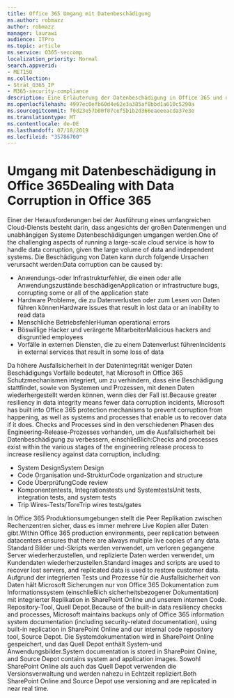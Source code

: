 ```yaml
---
title: Office 365 Umgang mit Datenbeschädigung
ms.author: robmazz
author: robmazz
manager: laurawi
audience: ITPro
ms.topic: article
ms.service: O365-seccomp
localization_priority: Normal
search.appverid:
- MET150
ms.collection:
- Strat_O365_IP
- M365-security-compliance
description: Eine Erläuterung der Datenbeschädigung in Office 365 und der Bemühungen von Microsoft um Verhinderung und Wiederherstellung.
ms.openlocfilehash: 4997ec0efb60d4e62e3a385af8bbd1a610c5290a
ms.sourcegitcommit: f0d23e57b00f07cef5b1b2d366eaeeeacda37e3e
ms.translationtype: MT
ms.contentlocale: de-DE
ms.lasthandoff: 07/18/2019
ms.locfileid: "35786700"
---
```

# <a name="dealing-with-data-corruption-in-office-365"></a><span data-ttu-id="51d18-103">Umgang mit Datenbeschädigung in Office 365</span><span class="sxs-lookup"><span data-stu-id="51d18-103">Dealing with Data Corruption in Office 365</span></span>

<span data-ttu-id="51d18-104">Einer der Herausforderungen bei der Ausführung eines umfangreichen Cloud-Diensts besteht darin, dass angesichts der großen Datenmengen und unabhängigen Systeme Datenbeschädigungen umgangen werden.</span><span class="sxs-lookup"><span data-stu-id="51d18-104">One of the challenging aspects of running a large-scale cloud service is how to handle data corruption, given the large volume of data and independent systems.</span></span> <span data-ttu-id="51d18-105">Die Beschädigung von Daten kann durch folgende Ursachen verursacht werden:</span><span class="sxs-lookup"><span data-stu-id="51d18-105">Data corruption can be caused by:</span></span>

- <span data-ttu-id="51d18-106">Anwendungs-oder Infrastrukturfehler, die einen oder alle Anwendungszustände beschädigen</span><span class="sxs-lookup"><span data-stu-id="51d18-106">Application or infrastructure bugs, corrupting some or all of the application state</span></span>
- <span data-ttu-id="51d18-107">Hardware Probleme, die zu Datenverlusten oder zum Lesen von Daten führen können</span><span class="sxs-lookup"><span data-stu-id="51d18-107">Hardware issues that result in lost data or an inability to read data</span></span>
- <span data-ttu-id="51d18-108">Menschliche Betriebsfehler</span><span class="sxs-lookup"><span data-stu-id="51d18-108">Human operational errors</span></span>
- <span data-ttu-id="51d18-109">Böswillige Hacker und verärgerte Mitarbeiter</span><span class="sxs-lookup"><span data-stu-id="51d18-109">Malicious hackers and disgruntled employees</span></span>
- <span data-ttu-id="51d18-110">Vorfälle in externen Diensten, die zu einem Datenverlust führen</span><span class="sxs-lookup"><span data-stu-id="51d18-110">Incidents in external services that result in some loss of data</span></span>

<span data-ttu-id="51d18-111">Da höhere Ausfallsicherheit in der Datenintegrität weniger Daten Beschädigungs Vorfälle bedeutet, hat Microsoft in Office 365 Schutzmechanismen integriert, um zu verhindern, dass eine Beschädigung stattfindet, sowie von Systemen und Prozessen, mit denen Daten wiederhergestellt werden können, wenn dies der Fall ist.</span><span class="sxs-lookup"><span data-stu-id="51d18-111">Because greater resiliency in data integrity means fewer data corruption incidents, Microsoft has built into Office 365 protection mechanisms to prevent corruption from happening, as well as systems and processes that enable us to recover data if it does.</span></span> <span data-ttu-id="51d18-112">Checks and Processes sind in den verschiedenen Phasen des Engineering-Release-Prozesses vorhanden, um die Ausfallsicherheit bei Datenbeschädigung zu verbessern, einschließlich:</span><span class="sxs-lookup"><span data-stu-id="51d18-112">Checks and processes exist within the various stages of the engineering release process to increase resiliency against data corruption, including:</span></span>

- <span data-ttu-id="51d18-113">System Design</span><span class="sxs-lookup"><span data-stu-id="51d18-113">System Design</span></span>
- <span data-ttu-id="51d18-114">Code Organisation und-Struktur</span><span class="sxs-lookup"><span data-stu-id="51d18-114">Code organization and structure</span></span>
- <span data-ttu-id="51d18-115">Code Überprüfung</span><span class="sxs-lookup"><span data-stu-id="51d18-115">Code review</span></span>
- <span data-ttu-id="51d18-116">Komponententests, Integrationstests und Systemtests</span><span class="sxs-lookup"><span data-stu-id="51d18-116">Unit tests, integration tests, and system tests</span></span>
- <span data-ttu-id="51d18-117">Trip Wires-Tests/Tore</span><span class="sxs-lookup"><span data-stu-id="51d18-117">Trip wires tests/gates</span></span>

<span data-ttu-id="51d18-118">In Office 365 Produktionsumgebungen stellt die Peer Replikation zwischen Rechenzentren sicher, dass es immer mehrere Live Kopien aller Daten gibt.</span><span class="sxs-lookup"><span data-stu-id="51d18-118">Within Office 365 production environments, peer replication between datacenters ensures that there are always multiple live copies of any data.</span></span> <span data-ttu-id="51d18-119">Standard Bilder und-Skripts werden verwendet, um verloren gegangene Server wiederherzustellen, und replizierte Daten werden verwendet, um Kundendaten wiederherzustellen.</span><span class="sxs-lookup"><span data-stu-id="51d18-119">Standard images and scripts are used to recover lost servers, and replicated data is used to restore customer data.</span></span> <span data-ttu-id="51d18-120">Aufgrund der integrierten Tests und Prozesse für die Ausfallsicherheit von Daten hält Microsoft Sicherungen nur von Office 365 Dokumentation zum Informationssystem (einschließlich sicherheitsbezogener Dokumentation) mit integrierter Replikation in SharePoint Online und unserem internen Code. Repository-Tool, Quell Depot.</span><span class="sxs-lookup"><span data-stu-id="51d18-120">Because of the built-in data resiliency checks and processes, Microsoft maintains backups only of Office 365 information system documentation (including security-related documentation), using built-in replication in SharePoint Online and our internal code repository tool, Source Depot.</span></span> <span data-ttu-id="51d18-121">Die Systemdokumentation wird in SharePoint Online gespeichert, und das Quell Depot enthält System-und Anwendungsbilder.</span><span class="sxs-lookup"><span data-stu-id="51d18-121">System documentation is stored in SharePoint Online, and Source Depot contains system and application images.</span></span> <span data-ttu-id="51d18-122">Sowohl SharePoint Online als auch das Quell Depot verwenden die Versionsverwaltung und werden nahezu in Echtzeit repliziert.</span><span class="sxs-lookup"><span data-stu-id="51d18-122">Both SharePoint Online and Source Depot use versioning and are replicated in near real time.</span></span>
